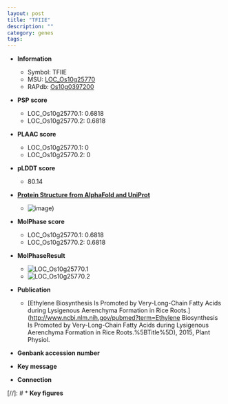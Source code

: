 ```yaml
---
layout: post
title: "TFIIE"
description: ""
category: genes
tags: 
---
```


* **Information**  
    + Symbol: TFIIE  
    + MSU: [LOC_Os10g25770](http://rice.plantbiology.msu.edu/cgi-bin/ORF_infopage.cgi?orf=LOC_Os10g25770)  
    + RAPdb: [Os10g0397200](http://rapdb.dna.affrc.go.jp/viewer/gbrowse_details/irgsp1?name=Os10g0397200)  

* **PSP score**  
    + LOC_Os10g25770.1: 0.6818 
    + LOC_Os10g25770.2: 0.6818 

* **PLAAC score**  
    + LOC_Os10g25770.1: 0 
    + LOC_Os10g25770.2: 0 

* **pLDDT score**
    + 80.14

* **[Protein Structure from AlphaFold and UniProt](https://www.uniprot.org/uniprotkb/Q8RU47/entry#structure)**
    + ![image](https://ricepsp.github.io/images/Q8/AF-Q8RU47-F1.png))

* **MolPhase score**
    + LOC_Os10g25770.1: 0.6818
    + LOC_Os10g25770.2: 0.6818

* **MolPhaseResult**
    + ![LOC_Os10g25770.1](https://ricepsp.github.io/pictures/LOC_Os10g/LOC_Os10g25770.1.png)
    + ![LOC_Os10g25770.2](https://ricepsp.github.io/pictures/LOC_Os10g/LOC_Os10g25770.2.png)

* **Publication**  
    + [Ethylene Biosynthesis Is Promoted by Very-Long-Chain Fatty Acids during Lysigenous Aerenchyma Formation in Rice Roots.](http://www.ncbi.nlm.nih.gov/pubmed?term=Ethylene Biosynthesis Is Promoted by Very-Long-Chain Fatty Acids during Lysigenous Aerenchyma Formation in Rice Roots.%5BTitle%5D), 2015, Plant Physiol.

* **Genbank accession number**  

* **Key message**  

* **Connection**  

[//]: # * **Key figures**  


